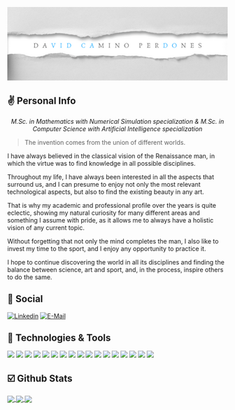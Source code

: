 <p align="center">
  <img width="600" src="https://github.com/cadovid/cadovid/blob/main/david-camino-banner.png">
</p>

## :v: Personal Info

<p align="center">
<i>M.Sc. in Mathematics with Numerical Simulation specialization & M.Sc. in Computer Science with Artificial Intelligence specialization</i>
</p>

> The invention comes from the union of different worlds.
> <cite></cite>

<p align="center">

I have always believed in the classical vision of the Renaissance man, in which the virtue was to find knowledge in all possible disciplines. 

Throughout my life, I have always been interested in all the aspects that surround us, and I can presume to enjoy not only the most relevant technological aspects, but also to find the existing beauty in any art. 


That is why my academic and professional profile over the years is quite eclectic, showing my natural curiosity for many different areas and something I assume with pride, as it allows me to always have a holistic vision of any current topic.

Without forgetting that not only the mind completes the man, I also like to invest my time to the sport, and I enjoy any opportunity to practice it.

I hope to continue discovering the world in all its disciplines and finding the balance between science, art and sport, and, in the process, inspire others to do the same.
</p>

## :mega: Social

[![Linkedin](https://img.shields.io/badge/linked-in-369?style=flat-square&logo=linkedin&logoColor=white&color=blue)](https://www.linkedin.com/in/david-caminoperdones/)
[![E-Mail](https://img.shields.io/badge/email-david.camino.perdones@gmail.com-2a8?style=flat-square&logo=gmail&logoColor=white&color=blue)](mailto:david.camino.perdones@gmail.com)

## :wrench: Technologies & Tools

![](https://img.shields.io/badge/Language-Python-blue)
![](https://img.shields.io/badge/Language-Shell_Scripting-blue)
![](https://img.shields.io/badge/Language-SQL-blue)
![](https://img.shields.io/badge/VCS-Git-blue)
![](https://img.shields.io/badge/Tools-Docker-blue)
![](https://img.shields.io/badge/Tools-Kubernetes-blue)
![](https://img.shields.io/badge/Design_Pattern-RESTful_API-blue)
![](https://img.shields.io/badge/Design_Pattern-TDD-blue)
![](https://img.shields.io/badge/CI\/CD-Jenkins-blue)
![](https://img.shields.io/badge/CI\/CD-MLFlow-blue)
![](https://img.shields.io/badge/CI\/CD-Airflow-blue)
![](https://img.shields.io/badge/Automation-Ansible-blue)
![](https://img.shields.io/badge/Monitoring-Grafana-blue)
![](https://img.shields.io/badge/Monitoring-Prometheus-blue)
![](https://img.shields.io/badge/Cloud-AWS-blue)
![](https://img.shields.io/badge/Framework-Tensorflow-blue)
![](https://img.shields.io/badge/Framework-Pytorch-blue)

## :ballot_box_with_check: Github Stats

<a href="https://github.com/anuraghazra/github-readme-stats">
  <img align="center" src="https://github-readme-stats.vercel.app/api?username=cadovid&show_icons=true&count_private=true&theme=tokyonight" />
</a>
<a href="https://github.com/anuraghazra/github-readme-stats">
  <img align="center" src="https://github-readme-stats.vercel.app/api/pin/?username=cadovid&repo=nlp4rare&theme=tokyonight" />
</a>
<a href="https://github.com/anuraghazra/github-readme-stats">
  <img align="center" src="https://github-readme-stats.vercel.app/api/pin/?username=cadovid&repo=ai-driven-avatar&theme=tokyonight" />
</a>

